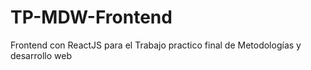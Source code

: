 # TP-MDW-Frontend
Frontend con ReactJS para el Trabajo practico final de Metodologías y desarrollo web 

